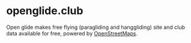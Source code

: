 # openglide.club

Open glide makes free flying (paragliding and hanggliding) site and club data available for free, powered by [OpenStreetMaps](https://openstreetmaps.org).

